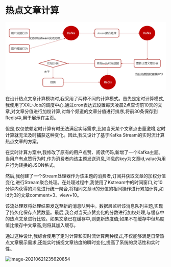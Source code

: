 # 热点文章计算



![](photo\1.png)



在设计热点文章计算模块时,我采用了两种不同的计算模式。首先是定时计算模式,我使用了XXL-Job的调度中心,通过cron表达式设置每天凌晨2点查询前10天的文章,对文章分值进行加权计算,对每个频道的文章分值进行排序,将前30条保存到Redis中,用于展示在主页。

但是,仅仅依赖定时计算有时无法满足实际需求,比如当天某个文章点击量激增,定时计算就无法及时捕获这种变化。因此,我又设计了基于Kafka Stream的实时流计算热点文章的方案。

在实时计算方案中,我修改了原有的用户点赞、阅读代码,新增了一个Kafka主题。当用户有点赞行为时,作为消费者向该主题发送消息,消息的key为文章id,value为用户行为转换的JSON格式。

然后,我创建了一个Stream处理器作为该主题的消费者,订阅并获取文章的加权分值变化,进行Stream聚合处理。在处理过程中,我使用了Kstream中的时间窗口,对10分钟内获得的消息进行统一聚合,将相同文章id的分值的相同操作进行累加计算,如id为3的文章comment+3、view+10。

该流处理器将处理结果发送至新的消息队列中。数据层监听该消息队列主题,实现了持久化保存点赞数量。最后,我会对当天点赞变化的分数进行加权处理,与缓存中的热点文章进行比较。如果文章已在缓存中,则更新热度值;如果不在缓存中但热度值比缓存中文章高,则将其加入缓存。

通过这种设计,我综合使用了定时计算和实时流计算两种模式,不仅能够满足日常热点文章展示需求,还能实时捕捉文章热度的瞬时变化,提高了系统的灵活性和实时性。

![image-20210621235620854](新热文章-实时计算.assets\image-20210621235620854.png)

